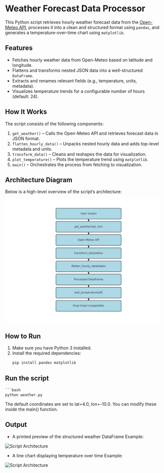 # Weather Forecast Data Processor

This Python script retrieves hourly weather forecast data from the [Open-Meteo API](https://open-meteo.com/), processes it into a clean and structured format using `pandas`, and generates a temperature-over-time chart using `matplotlib`.

## Features

- Fetches hourly weather data from Open-Meteo based on latitude and longitude.
- Flattens and transforms nested JSON data into a well-structured `DataFrame`.
- Extracts and renames relevant fields (e.g., temperature, units, metadata).
- Visualizes temperature trends for a configurable number of hours (default: 24).

## How It Works

The script consists of the following components:

1. `get_weather()` – Calls the Open-Meteo API and retrieves forecast data in JSON format.
2. `flatten_hourly_data()` – Unpacks nested hourly data and adds top-level metadata and units.
3. `transform_data()` – Cleans and reshapes the data for visualization.
4. `plot_temperature()` – Plots the temperature trend using `matplotlib`.
5. `main()` – Orchestrates the process from fetching to visualization.

## Architecture Diagram

Below is a high-level overview of the script’s architecture:

![Script Architecture](./images/arquitecture.png)

## How to Run

1. Make sure you have Python 3 installed.
2. Install the required dependencies:
   ```bash
   pip install pandas matplotlib

## Run the script

    ```bash
    python weather.py

The default coordinates are set to lat=4.0, lon=-10.0. You can modify these inside the main() function.

## Output   

- A printed preview of the structured weather DataFrame
Example:

![Script Architecture](./images/output_head.png)

- A line chart displaying temperature over time
Example:

![Script Architecture](./images/final_chart.png)